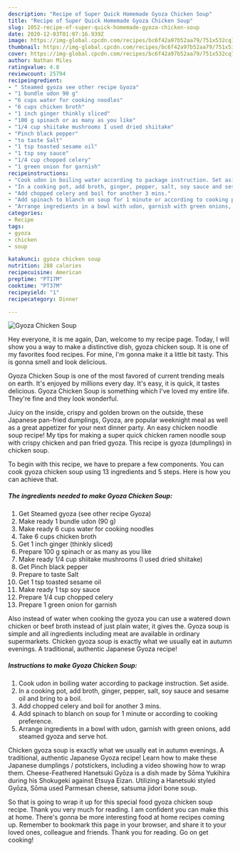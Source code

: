 ```yaml
---
description: "Recipe of Super Quick Homemade Gyoza Chicken Soup"
title: "Recipe of Super Quick Homemade Gyoza Chicken Soup"
slug: 1052-recipe-of-super-quick-homemade-gyoza-chicken-soup
date: 2020-12-03T01:07:16.939Z
image: https://img-global.cpcdn.com/recipes/bc6f42a97b52aa79/751x532cq70/gyoza-chicken-soup-recipe-main-photo.jpg
thumbnail: https://img-global.cpcdn.com/recipes/bc6f42a97b52aa79/751x532cq70/gyoza-chicken-soup-recipe-main-photo.jpg
cover: https://img-global.cpcdn.com/recipes/bc6f42a97b52aa79/751x532cq70/gyoza-chicken-soup-recipe-main-photo.jpg
author: Nathan Miles
ratingvalue: 4.8
reviewcount: 25794
recipeingredient:
- " Steamed gyoza see other recipe Gyoza"
- "1 bundle udon 90 g"
- "6 cups water for cooking noodles"
- "6 cups chicken broth"
- "1 inch ginger thinkly sliced"
- "100 g spinach or as many as you like"
- "1/4 cup shiitake mushrooms I used dried shiitake"
- "Pinch black pepper"
- "to taste Salt"
- "1 tsp toasted sesame oil"
- "1 tsp soy sauce"
- "1/4 cup chopped celery"
- "1 green onion for garnish"
recipeinstructions:
- "Cook udon in boiling water according to package instruction. Set aside."
- "In a cooking pot, add broth, ginger, pepper, salt, soy sauce and sesame oil and bring to a boil."
- "Add chopped celery and boil for another 3 mins."
- "Add spinach to blanch on soup for 1 minute or according to cooking preference."
- "Arrange ingredients in a bowl with udon, garnish with green onions, add steamed gyoza and serve hot."
categories:
- Recipe
tags:
- gyoza
- chicken
- soup

katakunci: gyoza chicken soup 
nutrition: 288 calories
recipecuisine: American
preptime: "PT17M"
cooktime: "PT37M"
recipeyield: "1"
recipecategory: Dinner

---
```



![Gyoza Chicken Soup](https://img-global.cpcdn.com/recipes/bc6f42a97b52aa79/751x532cq70/gyoza-chicken-soup-recipe-main-photo.jpg)

Hey everyone, it is me again, Dan, welcome to my recipe page. Today, I will show you a way to make a distinctive dish, gyoza chicken soup. It is one of my favorites food recipes. For mine, I'm gonna make it a little bit tasty. This is gonna smell and look delicious.

Gyoza Chicken Soup is one of the most favored of current trending meals on earth. It's enjoyed by millions every day. It's easy, it is quick, it tastes delicious. Gyoza Chicken Soup is something which I've loved my entire life. They're fine and they look wonderful.

Juicy on the inside, crispy and golden brown on the outside, these Japanese pan-fried dumplings, Gyoza, are popular weeknight meal as well as a great appetizer for your next dinner party. An easy chicken noodle soup recipe! My tips for making a super quick chicken ramen noodle soup with crispy chicken and pan fried gyoza. This recipe is gyoza (dumplings) in chicken soup.


To begin with this recipe, we have to prepare a few components. You can cook gyoza chicken soup using 13 ingredients and 5 steps. Here is how you can achieve that.

<!--inarticleads1-->

##### The ingredients needed to make Gyoza Chicken Soup:

1. Get  Steamed gyoza (see other recipe Gyoza)
1. Make ready 1 bundle udon (90 g)
1. Make ready 6 cups water for cooking noodles
1. Take 6 cups chicken broth
1. Get 1 inch ginger (thinkly sliced)
1. Prepare 100 g spinach or as many as you like
1. Make ready 1/4 cup shiitake mushrooms (I used dried shiitake)
1. Get Pinch black pepper
1. Prepare to taste Salt
1. Get 1 tsp toasted sesame oil
1. Make ready 1 tsp soy sauce
1. Prepare 1/4 cup chopped celery
1. Prepare 1 green onion for garnish


Also instead of water when cooking the gyoza you can use a watered down chicken or beef broth instead of just plain water, it gives the. Gyoza soup is simple and all ingredients including meat are available in ordinary supermarkets. Chicken gyoza soup is exactly what we usually eat in autumn evenings. A traditional, authentic Japanese Gyoza recipe! 

<!--inarticleads2-->

##### Instructions to make Gyoza Chicken Soup:

1. Cook udon in boiling water according to package instruction. Set aside.
1. In a cooking pot, add broth, ginger, pepper, salt, soy sauce and sesame oil and bring to a boil.
1. Add chopped celery and boil for another 3 mins.
1. Add spinach to blanch on soup for 1 minute or according to cooking preference.
1. Arrange ingredients in a bowl with udon, garnish with green onions, add steamed gyoza and serve hot.


Chicken gyoza soup is exactly what we usually eat in autumn evenings. A traditional, authentic Japanese Gyoza recipe! Learn how to make these Japanese dumplings / potstickers, including a video showing how to wrap them. Cheese-Feathered Hanetsuki Gyōza is a dish made by Sōma Yukihira during his Shokugeki against Etsuya Eizan. Utilizing a Hanetsuki styled Gyōza, Sōma used Parmesan cheese, satsuma jidori bone soup. 

So that is going to wrap it up for this special food gyoza chicken soup recipe. Thank you very much for reading. I am confident you can make this at home. There's gonna be more interesting food at home recipes coming up. Remember to bookmark this page in your browser, and share it to your loved ones, colleague and friends. Thank you for reading. Go on get cooking!
